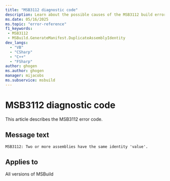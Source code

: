 ```yaml
---
title: "MSB3112 diagnostic code"
description: Learn about the possible causes of the MSB3112 build error, and get troubleshooting tips.
ms.date: 05/16/2025
ms.topic: "error-reference"
f1_keywords:
 - MSB3112
 - MSBuild.GenerateManifest.DuplicateAssemblyIdentity
dev_langs:
  - "VB"
  - "CSharp"
  - "C++"
  - "FSharp"
author: ghogen
ms.author: ghogen
manager: mijacobs
ms.subservice: msbuild
---
```


# MSB3112 diagnostic code

<!-- :::ErrorDefinitionDescription::: -->
<!-- :::editable-content name="introDescription"::: -->
This article describes the MSB3112 error code.
<!-- :::editable-content-end::: -->

## Message text

<!-- :::editable-content name="messageText"::: -->
`MSB3112: Two or more assemblies have the same identity 'value'.`
<!-- :::editable-content-end::: -->
<!-- MSB3112: Two or more assemblies have the same identity '{0}'. -->

<!-- :::editable-content name="postOutputDescription"::: -->
<!--
{StrBegin="MSB3112: "}
-->
<!-- :::editable-content-end::: -->
<!-- :::ErrorDefinitionDescription-end::: -->

## Applies to

All versions of MSBuild
